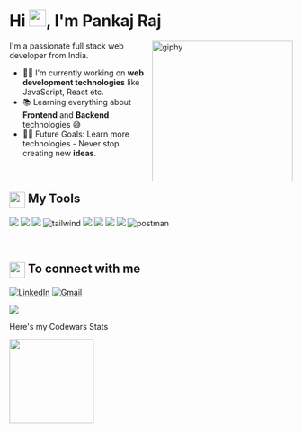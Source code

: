 <h1 align="left">Hi <img src="https://raw.githubusercontent.com/MartinHeinz/MartinHeinz/master/wave.gif" width="30px">, I'm Pankaj Raj</h1>
<!-- <img align='right' src="https://media.giphy.com/media/M9gbBd9nbDrOTu1Mqx/giphy.gif" width="220" alt="giphy"> -->
<img align='right' src="https://bit.ly/3lruk77" width="250" alt="giphy">
I'm a passionate full stack web developer from India.

<br/>

- 👨‍💻 I’m currently working on **web development technologies** like JavaScript, React etc.
- 📚 Learning everything about **Frontend** and **Backend** technologies 😅
- 💪🏼 Future Goals: Learn more technologies - Never stop creating new **ideas**.
<!-- - ⚡ Fun fact **You can't make everyone happy** ✨ -->

</br>

<!-- ## 🚀 Languages and Tools: -->
<summary><h2><img src="https://emojis.slackmojis.com/emojis/images/1471045839/793/computerrage.gif?1471045839" align="center"
                width="28" /> My Tools</h2></summary>
<!--  <hr/> -->

<p>
            <img src="https://img.shields.io/badge/html5%20-%23e34f26.svg?&style=for-the-badge&logo=html5&logoColor=white" />
            <img src="https://img.shields.io/badge/CSS3-1572B6?&style=for-the-badge&logo=css3&logoColor=white" />
            <img src="https://img.shields.io/badge/JavaScript-F7DF1E?style=for-the-badge&logo=javascript&logoColor=black" />
            <img src="https://img.shields.io/badge/Tailwind_CSS-38B2AC?style=for-the-badge&logo=tailwind-css&logoColor=white" alt="tailwind"/> 
            <img src="https://img.shields.io/badge/MongoDB-4EA94B?style=for-the-badge&logo=mongodb&logoColor=white" />
            <img src="https://img.shields.io/badge/Express.js-000000?style=for-the-badge&logo=express&logoColor=white" />
            <img src="https://img.shields.io/badge/Node.js-339933?style=for-the-badge&logo=nodedotjs&logoColor=white" />
            <img src="https://img.shields.io/badge/npm-CB3837?style=for-the-badge&logo=npm&logoColor=white" />
            <img src="https://img.shields.io/badge/Postman-FF6C37?style=for-the-badge&logo=Postman&logoColor=white" alt="postman"/>
</p>

<!-- <br/> -->


</br>

<summary><h2><img src="https://emojis.slackmojis.com/emojis/images/1579216111/7550/pikachu_wave.gif?1579216111" align="center"
                width="28" /> To connect with me</h2></summary>
<!--                <hr/> -->

<!-- <h3>Where to find me</h3> -->
<p>
<!-- <a href="https://github.com/ipankaj07" target="_blank"><img alt="Github" src="https://img.shields.io/badge/GitHub-%2312100E.svg?&style=for-the-badge&logo=Github&logoColor=white" /></a> <a href="https://twitter.com/udocudown" target="_blank"><img alt="Twitter" src="https://img.shields.io/badge/twitter-%231DA1F2.svg?&style=for-the-badge&logo=twitter&logoColor=white" /></a>  -->
  <a href="https://www.linkedin.com/in/pankaj-raj-9032311ba/" target="_blank"><img alt="LinkedIn" src="https://img.shields.io/badge/linkedin-%230077B5.svg?&style=for-the-badge&logo=linkedin&logoColor=white" /></a>  
<!-- <a href="https://www.instagram.com/ipankaj.raj" target="_blank" ><img alt="Instagram" src = "https://img.shields.io/badge/Instagram-E4405F?style=for-the-badge&logo=instagram&logoColor=white"></a> -->
  <a href="mailto:praj4936@gmail.com" target="_blank"><img alt="Gmail" src="https://img.shields.io/badge/Gmail-D14836?style=for-the-badge&logo=gmail&logoColor=white" /></a>

</p>

<!-- <a href="https://github.com/ipankaj07/github-profile-views-counter">
    <img src="https://komarev.com/ghpvc/?username=ipankaj07">
</a> -->
<img src = "https://estruyf-github.azurewebsites.net/api/VisitorHit?user=ipankaj07&repo=Bgstatic&countColorcountColor&countColor=%237B1E7B">

<!-- </br> -->

<p> Here's my Codewars Stats </p>
<img src = "https://www.codewars.com/users/Ipankaj07/badges/micro"  width= "150">

